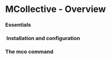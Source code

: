           
       
<h1>MCollective - Overview</h1>
       
                            
<h3>Essentials</h3> 
<h3>&nbsp;Installation and configuration</h3> 
<h3>The mco command</h3>
  
     
     
           
